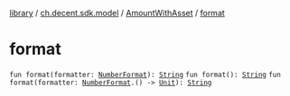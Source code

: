 [library](../../index.md) / [ch.decent.sdk.model](../index.md) / [AmountWithAsset](index.md) / [format](./format.md)

# format

`fun format(formatter: `[`NumberFormat`](http://docs.oracle.com/javase/6/docs/api/java/text/NumberFormat.html)`): `[`String`](https://kotlinlang.org/api/latest/jvm/stdlib/kotlin/-string/index.html)
`fun format(): `[`String`](https://kotlinlang.org/api/latest/jvm/stdlib/kotlin/-string/index.html)
`fun format(formatter: `[`NumberFormat`](http://docs.oracle.com/javase/6/docs/api/java/text/NumberFormat.html)`.() -> `[`Unit`](https://kotlinlang.org/api/latest/jvm/stdlib/kotlin/-unit/index.html)`): `[`String`](https://kotlinlang.org/api/latest/jvm/stdlib/kotlin/-string/index.html)